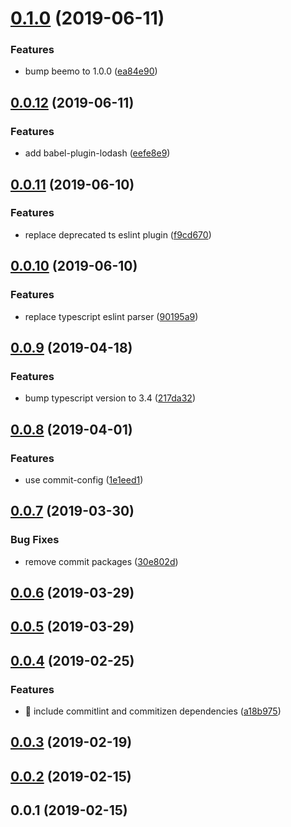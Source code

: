 <a name="0.1.0"></a>
# [0.1.0](https://github.com/apache-superset/build-config/compare/v0.0.12...v0.1.0) (2019-06-11)


### Features

* bump beemo to 1.0.0 ([ea84e90](https://github.com/apache-superset/build-config/commit/ea84e90))



<a name="0.0.12"></a>
## [0.0.12](https://github.com/apache-superset/build-config/compare/v0.0.11...v0.0.12) (2019-06-11)


### Features

* add babel-plugin-lodash ([eefe8e9](https://github.com/apache-superset/build-config/commit/eefe8e9))



<a name="0.0.11"></a>
## [0.0.11](https://github.com/apache-superset/build-config/compare/v0.0.10...v0.0.11) (2019-06-10)


### Features

* replace deprecated ts eslint plugin ([f9cd670](https://github.com/apache-superset/build-config/commit/f9cd670))



<a name="0.0.10"></a>
## [0.0.10](https://github.com/apache-superset/build-config/compare/v0.0.9...v0.0.10) (2019-06-10)


### Features

* replace typescript eslint parser ([90195a9](https://github.com/apache-superset/build-config/commit/90195a9))



<a name="0.0.9"></a>
## [0.0.9](https://github.com/apache-superset/build-config/compare/v0.0.8...v0.0.9) (2019-04-18)


### Features

* bump typescript version to 3.4 ([217da32](https://github.com/apache-superset/build-config/commit/217da32))



<a name="0.0.8"></a>
## [0.0.8](https://github.com/apache-superset/build-config/compare/v0.0.7...v0.0.8) (2019-04-01)


### Features

* use commit-config ([1e1eed1](https://github.com/apache-superset/build-config/commit/1e1eed1))



<a name="0.0.7"></a>
## [0.0.7](https://github.com/apache-superset/build-config/compare/v0.0.6...v0.0.7) (2019-03-30)


### Bug Fixes

* remove commit packages ([30e802d](https://github.com/apache-superset/build-config/commit/30e802d))



<a name="0.0.6"></a>
## [0.0.6](https://github.com/apache-superset/build-config/compare/v0.0.5...v0.0.6) (2019-03-29)



<a name="0.0.5"></a>
## [0.0.5](https://github.com/apache-superset/build-config/compare/v0.0.4...v0.0.5) (2019-03-29)



<a name="0.0.4"></a>
## [0.0.4](https://github.com/apache-superset/build-config/compare/v0.0.3...v0.0.4) (2019-02-25)


### Features

* 🎸 include commitlint and commitizen dependencies ([a18b975](https://github.com/apache-superset/build-config/commit/a18b975))



<a name="0.0.3"></a>
## [0.0.3](https://github.com/apache-superset/build-config/compare/v0.0.2...v0.0.3) (2019-02-19)



<a name="0.0.2"></a>
## [0.0.2](https://github.com/apache-superset/build-config/compare/v0.0.1...v0.0.2) (2019-02-15)



<a name="0.0.1"></a>
## 0.0.1 (2019-02-15)



